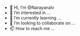 - 👋 Hi, I’m @Narayanalv
- 👀 I’m interested in ...
- 🌱 I’m currently learning ...
- 💞️ I’m looking to collaborate on ...
- 📫 How to reach me ...

<!---
Narayanalv/Narayanalv is a ✨ special ✨ repository because its `README.md` (this file) appears on your GitHub profile.
You can click the Preview link to take a look at your changes.
--->
